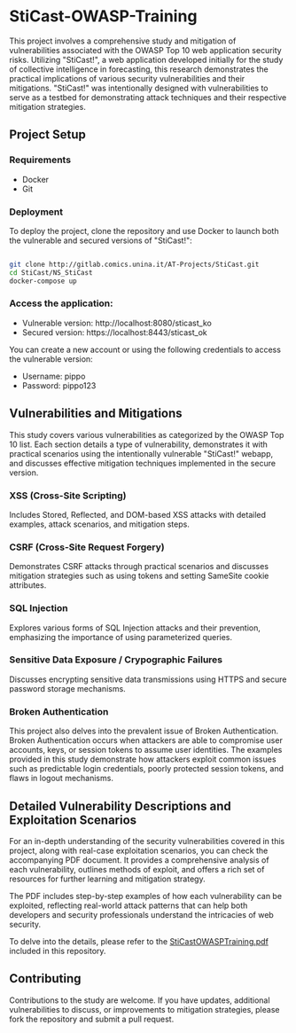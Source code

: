 # StiCast-OWASP-Training

This project involves a comprehensive study and mitigation of vulnerabilities associated with the OWASP Top 10 web application security risks. Utilizing "StiCast!", a web application developed initially for the study of collective intelligence in forecasting, this research demonstrates the practical implications of various security vulnerabilities and their mitigations. "StiCast!" was intentionally designed with vulnerabilities to serve as a testbed for demonstrating attack techniques and their respective mitigation strategies.

## Project Setup

### Requirements
- Docker
- Git

### Deployment

To deploy the project, clone the repository and use Docker to launch both the vulnerable and secured versions of "StiCast!":

```bash

git clone http://gitlab.comics.unina.it/AT-Projects/StiCast.git
cd StiCast/NS_StiCast
docker-compose up
```

### Access the application:

- Vulnerable version: http://localhost:8080/sticast_ko
- Secured version: https://localhost:8443/sticast_ok

You can create a new account or using the following credentials to access the vulnerable version:
- Username: pippo
- Password: pippo123

## Vulnerabilities and Mitigations

This study covers various vulnerabilities as categorized by the OWASP Top 10 list. Each section details a type of vulnerability, demonstrates it with practical scenarios using the intentionally vulnerable "StiCast!" webapp, and discusses effective mitigation techniques implemented in the secure version.

### XSS (Cross-Site Scripting)
Includes Stored, Reflected, and DOM-based XSS attacks with detailed examples, attack scenarios, and mitigation steps.

### CSRF (Cross-Site Request Forgery)
Demonstrates CSRF attacks through practical scenarios and discusses mitigation strategies such as using tokens and setting SameSite cookie attributes.

### SQL Injection
Explores various forms of SQL Injection attacks and their prevention, emphasizing the importance of using parameterized queries.

### Sensitive Data Exposure / Crypographic Failures
Discusses encrypting sensitive data transmissions using HTTPS and secure password storage mechanisms.

### Broken Authentication
This project also delves into the prevalent issue of Broken Authentication. Broken Authentication occurs when attackers are able to compromise user accounts, keys, or session tokens to assume user identities. The examples provided in this study demonstrate how attackers exploit common issues such as predictable login credentials, poorly protected session tokens, and flaws in logout mechanisms.

## Detailed Vulnerability Descriptions and Exploitation Scenarios

For an in-depth understanding of the security vulnerabilities covered in this project, along with real-case exploitation scenarios, you can check the accompanying PDF document. It provides a comprehensive analysis of each vulnerability, outlines methods of exploit, and offers a rich set of resources for further learning and mitigation strategy.

The PDF includes step-by-step examples of how each vulnerability can be exploited, reflecting real-world attack patterns that can help both developers and security professionals understand the intricacies of web security.

To delve into the details, please refer to the [StiCastOWASPTraining.pdf](StiCastOWASPTraining.pdf) included in this repository.

## Contributing

Contributions to the study are welcome. If you have updates, additional vulnerabilities to discuss, or improvements to mitigation strategies, please fork the repository and submit a pull request.
